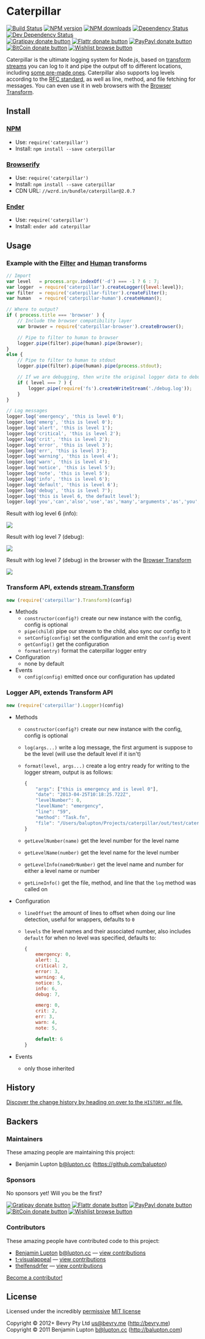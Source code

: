 
<!-- TITLE/ -->

# Caterpillar

<!-- /TITLE -->


<!-- BADGES/ -->

[![Build Status](https://img.shields.io/travis/bevry/caterpillar/master.svg)](http://travis-ci.org/bevry/caterpillar "Check this project's build status on TravisCI")
[![NPM version](https://img.shields.io/npm/v/caterpillar.svg)](https://npmjs.org/package/caterpillar "View this project on NPM")
[![NPM downloads](https://img.shields.io/npm/dm/caterpillar.svg)](https://npmjs.org/package/caterpillar "View this project on NPM")
[![Dependency Status](https://img.shields.io/david/bevry/caterpillar.svg)](https://david-dm.org/bevry/caterpillar)
[![Dev Dependency Status](https://img.shields.io/david/dev/bevry/caterpillar.svg)](https://david-dm.org/bevry/caterpillar#info=devDependencies)<br/>
[![Gratipay donate button](https://img.shields.io/gratipay/bevry.svg)](https://www.gratipay.com/bevry/ "Donate weekly to this project using Gratipay")
[![Flattr donate button](https://img.shields.io/badge/flattr-donate-yellow.svg)](http://flattr.com/thing/344188/balupton-on-Flattr "Donate monthly to this project using Flattr")
[![PayPayl donate button](https://img.shields.io/badge/paypal-donate-yellow.svg)](https://www.paypal.com/cgi-bin/webscr?cmd=_s-xclick&hosted_button_id=QB8GQPZAH84N6 "Donate once-off to this project using Paypal")
[![BitCoin donate button](https://img.shields.io/badge/bitcoin-donate-yellow.svg)](https://coinbase.com/checkouts/9ef59f5479eec1d97d63382c9ebcb93a "Donate once-off to this project using BitCoin")
[![Wishlist browse button](https://img.shields.io/badge/wishlist-donate-yellow.svg)](http://amzn.com/w/2F8TXKSNAFG4V "Buy an item on our wishlist for us")

<!-- /BADGES -->


Caterpillar is the ultimate logging system for Node.js, based on [transform streams](http://nodejs.org/api/stream.html#stream_class_stream_transform) you can log to it and pipe the output off to different locations, including [some pre-made ones](http://npmjs.org/keyword/caterpillar-transform). Caterpillar also supports log levels according to the [RFC standard](http://www.faqs.org/rfcs/rfc3164.html), as well as line, method, and file fetching for messages. You can even use it in web browsers with the [Browser Transform](https://github.com/bevry/caterpillar-browser).


<!-- INSTALL/ -->

## Install

### [NPM](http://npmjs.org/)
- Use: `require('caterpillar')`
- Install: `npm install --save caterpillar`

### [Browserify](http://browserify.org/)
- Use: `require('caterpillar')`
- Install: `npm install --save caterpillar`
- CDN URL: `//wzrd.in/bundle/caterpillar@2.0.7`

### [Ender](http://ender.jit.su/)
- Use: `require('caterpillar')`
- Install: `ender add caterpillar`

<!-- /INSTALL -->


## Usage

### Example with the [Filter](https://github.com/bevry/caterpillar-filter) and [Human](https://github.com/bevry/caterpillar-human) transforms

``` javascript
// Import
var level   = process.argv.indexOf('-d') === -1 ? 6 : 7;
var logger  = require('caterpillar').createLogger({level:level});
var filter  = require('caterpillar-filter').createFilter();
var human   = require('caterpillar-human').createHuman();

// Where to output?
if ( process.title === 'browser' ) {
	// Include the browser compatibility layer
	var browser = require('caterpillar-browser').createBrowser();

	// Pipe to filter to human to browser
	logger.pipe(filter).pipe(human).pipe(browser);
}
else {
	// Pipe to filter to human to stdout
	logger.pipe(filter).pipe(human).pipe(process.stdout);

	// If we are debugging, then write the original logger data to debug.log
	if ( level === 7 ) {
		logger.pipe(require('fs').createWriteStream('./debug.log'));
	}
}

// Log messages
logger.log('emergency', 'this is level 0');
logger.log('emerg', 'this is level 0');
logger.log('alert', 'this is level 1');
logger.log('critical', 'this is level 2');
logger.log('crit', 'this is level 2');
logger.log('error', 'this is level 3');
logger.log('err', 'this is level 3');
logger.log('warning', 'this is level 4');
logger.log('warn', 'this is level 4');
logger.log('notice', 'this is level 5');
logger.log('note', 'this is level 5');
logger.log('info', 'this is level 6');
logger.log('default', 'this is level 6');
logger.log('debug', 'this is level 7');
logger.log('this is level 6, the default level');
logger.log('you','can','also','use','as','many','arguments','as','you','want',1,[2,3],{four:5});
```

Result with log level 6 (info):

<img src="http://d.pr/i/DBFD+"/>


Result with log level 7 (debug):

<img src="http://d.pr/i/IZ8I+"/>


Result with log level 7 (debug) in the browser with the [Browser Transform](https://github.com/bevry/caterpillar-browser)

<img src="http://d.pr/i/SK8d+">


### Transform API, extends [stream.Transform](http://nodejs.org/api/stream.html#stream_class_stream_transform)

``` javascript
new (require('caterpillar').Transform)(config)
```

- Methods
	- `constructor(config?)` create our new instance with the config, config is optional
	- `pipe(child)` pipe our stream to the child, also sync our config to it
	- `setConfig(config)` set the configuration and emit the `config` event
	- `getConfig()` get the configuration
	- `format(entry)` format the caterpillar logger entry
- Configuration
	- none by default
- Events
	- `config(config)` emitted once our configuration has updated


### Logger API, extends Transform API

``` javascript
new (require('caterpillar').Logger)(config)
```

- Methods
	- `constructor(config?)` create our new instance with the config, config is optional
	- `log(args...)` write a log message, the first argument is suppose to be the level (will use the default level if it isn't)
	- `format(level, args...)` create a log entry ready for writing to the logger stream, output is as follows:

		``` javascript
		{
			"args": ["this is emergency and is level 0"],
			"date": "2013-04-25T10:18:25.722Z",
			"levelNumber": 0,
			"levelName": "emergency",
			"line": "59",
			"method": "Task.fn",
			"file": "/Users/balupton/Projects/caterpillar/out/test/caterpillar-test.js"
		}
		```

	- `getLevelNumber(name)` get the level number for the level name
	- `getLevelName(number)` get the level name for the level number
	- `getLevelInfo(nameOrNumber)` get the level name and number for either a level name or number
	- `getLineInfo()` get the file, method, and line that the `log` method was called on

- Configuration
	- `lineOffset` the amount of lines to offset when doing our line detection, useful for wrappers, defaults to `0`
	- `levels` the level names and their associated number, also includes `default` for when no level was specified, defaults to:
	
		``` javascript
		{
			emergency: 0,
			alert: 1,
			critical: 2,
			error: 3,
			warning: 4,
			notice: 5,
			info: 6,
			debug: 7,

			emerg: 0,
			crit: 2,
			err: 3,
			warn: 4,
			note: 5,

			default: 6
		}
		```

- Events
	- only those inherited



<!-- HISTORY/ -->

## History
[Discover the change history by heading on over to the `HISTORY.md` file.](https://github.com/bevry/caterpillar/blob/master/HISTORY.md#files)

<!-- /HISTORY -->


<!-- BACKERS/ -->

## Backers

### Maintainers

These amazing people are maintaining this project:

- Benjamin Lupton <b@lupton.cc> (https://github.com/balupton)

### Sponsors

No sponsors yet! Will you be the first?

[![Gratipay donate button](https://img.shields.io/gratipay/bevry.svg)](https://www.gratipay.com/bevry/ "Donate weekly to this project using Gratipay")
[![Flattr donate button](https://img.shields.io/badge/flattr-donate-yellow.svg)](http://flattr.com/thing/344188/balupton-on-Flattr "Donate monthly to this project using Flattr")
[![PayPayl donate button](https://img.shields.io/badge/paypal-donate-yellow.svg)](https://www.paypal.com/cgi-bin/webscr?cmd=_s-xclick&hosted_button_id=QB8GQPZAH84N6 "Donate once-off to this project using Paypal")
[![BitCoin donate button](https://img.shields.io/badge/bitcoin-donate-yellow.svg)](https://coinbase.com/checkouts/9ef59f5479eec1d97d63382c9ebcb93a "Donate once-off to this project using BitCoin")
[![Wishlist browse button](https://img.shields.io/badge/wishlist-donate-yellow.svg)](http://amzn.com/w/2F8TXKSNAFG4V "Buy an item on our wishlist for us")

### Contributors

These amazing people have contributed code to this project:

- [Benjamin Lupton](https://github.com/balupton) <b@lupton.cc> — [view contributions](https://github.com/bevry/caterpillar/commits?author=balupton)
- [t-visualappeal](https://github.com/t-visualappeal) — [view contributions](https://github.com/bevry/caterpillar/commits?author=t-visualappeal)
- [thelfensdrfer](https://github.com/thelfensdrfer) — [view contributions](https://github.com/bevry/caterpillar/commits?author=thelfensdrfer)

[Become a contributor!](https://github.com/bevry/caterpillar/blob/master/CONTRIBUTING.md#files)

<!-- /BACKERS -->


<!-- LICENSE/ -->

## License

Licensed under the incredibly [permissive](http://en.wikipedia.org/wiki/Permissive_free_software_licence) [MIT license](http://creativecommons.org/licenses/MIT/)

Copyright &copy; 2012+ Bevry Pty Ltd <us@bevry.me> (http://bevry.me)
<br/>Copyright &copy; 2011 Benjamin Lupton <b@lupton.cc> (http://balupton.com)

<!-- /LICENSE -->


